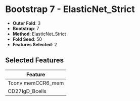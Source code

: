 # Bootstrap 7 - ElasticNet_Strict

- **Outer Fold**: 3
- **Bootstrap**: 7
- **Method**: ElasticNet_Strict
- **Fold Seed**: 50
- **Features Selected**: 2

## Selected Features

| Feature |
|---------|
| Tconv memCCR6_mem |
| CD27IgD_Bcells |
